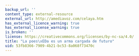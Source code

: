 ```yaml
---
backup_url: ''
content_type: external-resource
external_url: http://amediavoz.com/celaya.htm
has_external_licence_warning: true
has_external_license_warning: true
is_broken: ''
license: https://creativecommons.org/licenses/by-nc-sa/4.0/
title: "La poes\xEDa es un arma cargada de futuro"
uid: 53fb8366-7909-4b21-bc53-8a068f73470c
---
```

